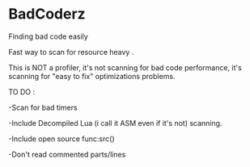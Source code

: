 # BadCoderz
Finding bad code easily



Fast way to scan for resource heavy .

This is NOT a profiler, it's not scanning for bad code performance, it's scanning for "easy to fix" optimizations problems.


TO DO :


-Scan for bad timers

-Include Decompiled Lua (i call it ASM even if it's not) scanning.

-Include open source func:src()

-Don't read commented parts/lines

